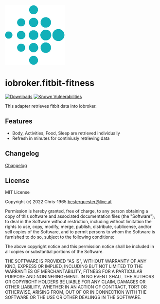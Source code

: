 ![Logo](admin/fitbit-fitness.png)
# iobroker.fitbit-fitness

[![Downloads](https://img.shields.io/npm/dm/iobroker.fitbit-fitness)](https://www.npmjs.com/package/iobroker.fitbit-fitness)
[![Known Vulnerabilities](https://snyk.io/test/github/chris-1965/iobroker.fitbit-fitness/badge.svg)](https://app.snyk.io/org/chris-1965/iobroker.fitbit-fitness)


This adapter retrieves fitbit data into iobroker.

## Features
- Body, Activities, Food, Sleep are retrieved individually
- Refresh in minutes for continiusly retrieving data
  
## Changelog
[Changelog](./CHANGELOG.md)

## License
MIT License

Copyright (c) 2022 Chris-1965 <besterquester@live.at>

Permission is hereby granted, free of charge, to any person obtaining a copy
of this software and associated documentation files (the "Software"), to deal
in the Software without restriction, including without limitation the rights
to use, copy, modify, merge, publish, distribute, sublicense, and/or sell
copies of the Software, and to permit persons to whom the Software is
furnished to do so, subject to the following conditions:

The above copyright notice and this permission notice shall be included in all
copies or substantial portions of the Software.

THE SOFTWARE IS PROVIDED "AS IS", WITHOUT WARRANTY OF ANY KIND, EXPRESS OR
IMPLIED, INCLUDING BUT NOT LIMITED TO THE WARRANTIES OF MERCHANTABILITY,
FITNESS FOR A PARTICULAR PURPOSE AND NONINFRINGEMENT. IN NO EVENT SHALL THE
AUTHORS OR COPYRIGHT HOLDERS BE LIABLE FOR ANY CLAIM, DAMAGES OR OTHER
LIABILITY, WHETHER IN AN ACTION OF CONTRACT, TORT OR OTHERWISE, ARISING FROM,
OUT OF OR IN CONNECTION WITH THE SOFTWARE OR THE USE OR OTHER DEALINGS IN THE
SOFTWARE.
